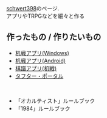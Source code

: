 [schwert398](https://twitter.com/Schwert398)のページ.  
アプリやTRPGなどを細々と作る

## 作ったもの / 作りたいもの
- [机戦アプリ(Windows)](https://github.com/schwert398/cerke_code.git)
- [机戦アプリ(Android)](https://github.com/schwert398/cerke-mobile-for-android.git)  
- [棋譜アプリ(机戦)](https://github.com/schwert398/cerke_noter.git)
- [タフター・ポータル](taftarl/taftarl_portal.md)

<br>

- 「オカルティスト」ルールブック<!--(https://schwert398.github.io/occultist_ruletop)-->  
- 「1984」ルールブック<!--(https://schwert398.github.io/RuleBook1984)-->  
